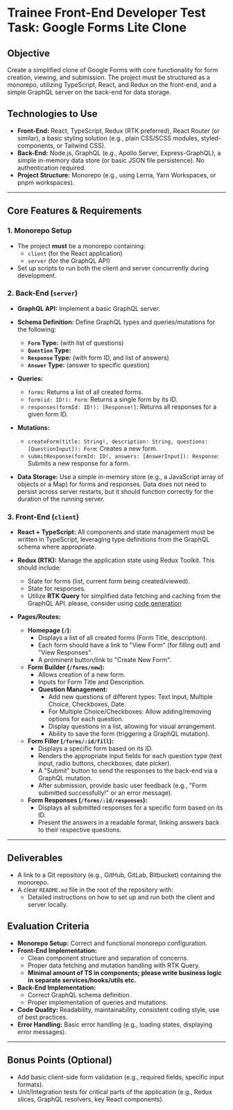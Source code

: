 # Trainee Front-End Developer Test Task: Google Forms Lite Clone

## Objective

Create a simplified clone of Google Forms with core functionality for form creation, viewing, and submission. The project must be structured as a monorepo, utilizing TypeScript, React, and Redux on the front-end, and a simple GraphQL server on the back-end for data storage.

## Technologies to Use

- **Front-End:** React, TypeScript, Redux (RTK preferred), React Router (or similar), a basic styling solution (e.g., plain CSS/SCSS modules, styled-components, or Tailwind CSS).
- **Back-End:** Node.js, GraphQL (e.g., Apollo Server, Express-GraphQL), a simple in-memory data store (or basic JSON file persistence). No authentication required.
- **Project Structure:** Monorepo (e.g., using Lerna, Yarn Workspaces, or pnpm workspaces).

---

## Core Features & Requirements

### 1. Monorepo Setup

- The project **must** be a monorepo containing:
  - `client` (for the React application)
  - `server` (for the GraphQL API)
- Set up scripts to run both the client and server concurrently during development.

### 2. Back-End (`server`)

- **GraphQL API:** Implement a basic GraphQL server.
- **Schema Definition:** Define GraphQL types and queries/mutations for the following:

  - **`Form` Type:** (with list of questions)
  - **`Question` Type:**
  - **`Response` Type:** (with form ID, and list of answers)
  - **`Answer` Type:** (answer to specific question)

- **Queries:**

  - `forms`: Returns a list of all created forms.
  - `form(id: ID!): Form`: Returns a single form by its ID.
  - `responses(formId: ID!): [Response!]`: Returns all responses for a given form ID.

- **Mutations:**

  - `createForm(title: String!, description: String, questions: [QuestionInput]): Form`: Creates a new form.
  - `submitResponse(formId: ID!, answers: [AnswerInput]): Response`: Submits a new response for a form.

- **Data Storage:** Use a simple in-memory store (e.g., a JavaScript array of objects or a Map) for forms and responses. Data does not need to persist across server restarts, but it should function correctly for the duration of the running server.

### 3. Front-End (`client`)

- **React + TypeScript:** All components and state management must be written in TypeScript, leveraging type definitions from the GraphQL schema where appropriate.
- **Redux (RTK):** Manage the application state using Redux Toolkit. This should include:
  - State for forms (list, current form being created/viewed).
  - State for responses.
  - Utilize **RTK Query** for simplified data fetching and caching from the GraphQL API. please, consider using [code generation](https://redux-toolkit.js.org/rtk-query/usage/code-generation)
- **Pages/Routes:**

  - **Homepage (`/`):**
    - Displays a list of all created forms (Form Title, description).
    - Each form should have a link to "View Form" (for filling out) and "View Responses".
    - A prominent button/link to "Create New Form".
  - **Form Builder (`/forms/new`):**
    - Allows creation of a new form.
    - Inputs for Form Title and Description.
    - **Question Management:**
      - Add new questions of different types: Text Input, Multiple Choice, Checkboxes, Date.
      - For Multiple Choice/Checkboxes: Allow adding/removing options for each question.
      - Display questions in a list, allowing for visual arrangement.
      - Ability to save the form (triggering a GraphQL mutation).
  - **Form Filler (`/forms/:id/fill`):**
    - Displays a specific form based on its ID.
    - Renders the appropriate input fields for each question type (text input, radio buttons, checkboxes, date picker).
    - A "Submit" button to send the responses to the back-end via a GraphQL mutation.
    - After submission, provide basic user feedback (e.g., "Form submitted successfully!" or an error message).
  - **Form Responses (`/forms/:id/responses`):**
    - Displays all submitted responses for a specific form based on its ID.
    - Present the answers in a readable format, linking answers back to their respective questions.

---

## Deliverables

- A link to a Git repository (e.g., GitHub, GitLab, Bitbucket) containing the monorepo.
- A clear `README.md` file in the root of the repository with:
  - Detailed instructions on how to set up and run both the client and server locally.

## Evaluation Criteria

- **Monorepo Setup:** Correct and functional monorepo configuration.
- **Front-End Implementation:**
  - Clean component structure and separation of concerns.
  - Proper data fetching and mutation handling with RTK Query.
  - **Minimal amount of TS in components; please write business logic in separate services/hooks/utils etc.**
- **Back-End Implementation:**
  - Correct GraphQL schema definition.
  - Proper implementation of queries and mutations.
- **Code Quality:** Readability, maintainability, consistent coding style, use of best practices.
- **Error Handling:** Basic error handling (e.g., loading states, displaying error messages).

---

## Bonus Points (Optional)

- Add basic client-side form validation (e.g., required fields, specific input formats).
- Unit/Integration tests for critical parts of the application (e.g., Redux slices, GraphQL resolvers, key React components).
